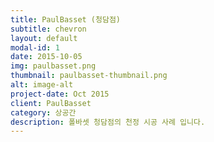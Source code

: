 ```yaml
---
title: PaulBasset (청담점)
subtitle: chevron
layout: default
modal-id: 1
date: 2015-10-05
img: paulbasset.png
thumbnail: paulbasset-thumbnail.png
alt: image-alt
project-date: Oct 2015
client: PaulBasset
category: 상공간
description: 폴바셋 청담점의 천정 시공 사례 입니다.
---
```

